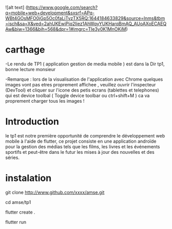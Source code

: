 ![alt text] (https://www.google.com/search?q=mobile+web+development&sxsrf=APq-WBt4GOsMFO0jGp5Oc0faLiTvzTX5RQ:1644184633829&source=lnms&tbm=isch&sa=X&ved=2ahUKEwiPiq2Iiez1AhWqyYUKHarqBmAQ_AUoAXoECAEQAw&biw=1366&bih=568&dpr=1#imgrc=TIe3y0K1MnOKiM)


# carthage

-Le rendu de TP1 ( application gestion de media mobile ) est dans la Dir tp1, bonne lecture monsieur 


-Remarque :
lors de la visualisation de l'application avec Chrome quelques images vont pas etres proprement affichee , veuillez ouvrir l'inspecteur (DevTool) et cliquer sur l'icone des petis ecrans (tablettes et telephones) qui est device toolbal ( Toggle device toolbar ou ctrl+shift+M ) ca va proprement charger tous les images !

# Introduction

le tp1 est notre première opportunité de comprendre le développement web mobile à l'aide de flutter, ce projet consiste en une application androïde pour la gestion des médias tels que les films, les livres et les événements sportifs et peut-être dans le futur les mises à jour des nouvelles et des séries. 

# instalation
git clone http://www.github.com/xxxx/amse.git

cd amse/tp1

flutter create .

flutter run
